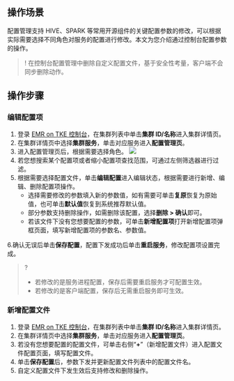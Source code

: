 ## 操作场景
配置管理支持 HIVE、SPARK 等常用开源组件的关键配置参数的修改，可以根据实际需要选择不同角色对服务的配置进行修改。本文为您介绍通过控制台配置参数的操作。
>! 在控制台配置管理中删除自定义配置文件，基于安全性考量，客户端不会同步删除动作。

## 操作步骤
### 编辑配置项
1. 登录 [EMR on TKE 控制台](https://console.cloud.tencent.com/emr/tke)，在集群列表中单击**集群 ID/名称**进入集群详情页。
2. 在集群详情页中选择**集群服务**，单击对应服务进入**配置管理页**。
3. 进入配置管理页后，根据需要选择角色。
![](https://qcloudimg.tencent-cloud.cn/raw/3b5232b77428fe316d5bdbec490ddbd5.png)
4. 若您想搜索某个配置项或者缩小配置项查找范围，可通过左侧筛选器进行过滤。
5. 根据需要选择配置文件，单击**编辑配置**进入编辑状态，根据需要进行新增、编辑、删除配置项操作。
	- 选择需要修改的参数填入新的参数值，如有需要可单击**复原**恢复为原始值，也可单击**默认值**恢复到系统推荐默认值。
	- 部分参数支持删除操作，如需删除该配置，选择**删除 > 确认**即可。
	- 若该文件下没有您想要配置的参数，可单击**新增配置项**打开新增配置项弹框页面，填写新增配置项的参数名、参数值。

6.确认无误后单击**保存配置**，配置下发成功后单击**重启服务**，修改配置项设置完成。
>? 
>- 若修改的是服务进程配置，保存后需要重启服务才可配置生效。
>- 若修改的是客户端配置，保存后无需重启服务即可生效。

### 新增配置文件
1. 登录 [EMR on TKE 控制台](https://console.cloud.tencent.com/emr/tke)，在集群列表中单击**集群 ID/名称**进入集群详情页。
2. 在集群详情页中选择**集群服务**，单击对应服务进入**配置管理页**。
3. 若没有您想要配置的配置文件，可单击右侧“**+**”（新增配置文件）进入配置文件配置页面，填写配置文件。
4. 单击**保存配置**后，参数下发并更新配置文件列表中的配置文件名。
5. 自定义配置文件下发生效后支持修改和删除操作。
